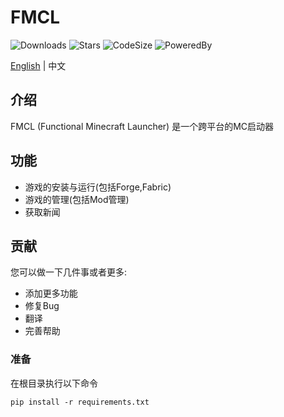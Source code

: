 # FMCL

![Downloads](https://img.shields.io/github/downloads/1604042736/FMCL/total)
![Stars](https://img.shields.io/github/stars/1604042736/FMCL)
![CodeSize](https://img.shields.io/github/languages/code-size/1604042736/FMCL)
![PoweredBy](https://img.shields.io/badge/Powered%20By-YongjianWang-green.svg)

[English](README_en.md) | 中文

## 介绍

FMCL (Functional Minecraft Launcher) 是一个跨平台的MC启动器

## 功能

- 游戏的安装与运行(包括Forge,Fabric)
- 游戏的管理(包括Mod管理)
- 获取新闻

## 贡献

您可以做一下几件事或者更多:

- 添加更多功能
- 修复Bug
- 翻译
- 完善帮助

### 准备

在根目录执行以下命令

```shell
pip install -r requirements.txt
```
